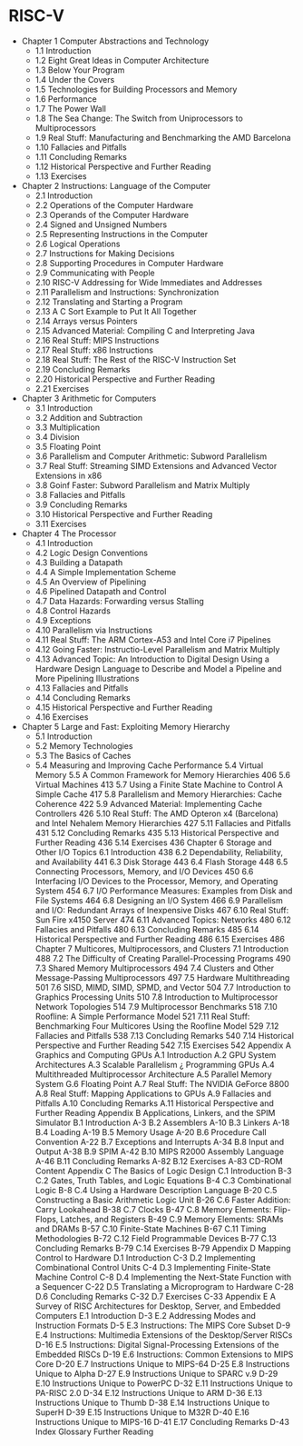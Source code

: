 # RISC-V


- Chapter 1 Computer Abstractions and Technology
  - 1.1 Introduction
  - 1.2 Eight Great Ideas in Computer Architecture
  - 1.3 Below Your Program
  - 1.4 Under the Covers
  - 1.5 Technologies for Building Processors and Memory
  - 1.6 Performance
  - 1.7 The Power Wall
  - 1.8 The Sea Change: The Switch from Uniprocessors to Multiprocessors
  - 1.9 Real Stuff: Manufacturing and Benchmarking the AMD Barcelona
  - 1.10 Fallacies and Pitfalls
  - 1.11 Concluding Remarks
  - 1.12 Historical Perspective and Further Reading
  - 1.13 Exercises
- Chapter 2 Instructions: Language of the Computer
  - 2.1 Introduction
  - 2.2 Operations of the Computer Hardware
  - 2.3 Operands of the Computer Hardware
  - 2.4 Signed and Unsigned Numbers
  - 2.5 Representing Instructions in the Computer
  - 2.6 Logical Operations
  - 2.7 Instructions for Making Decisions
  - 2.8 Supporting Procedures in Computer Hardware
  - 2.9 Communicating with People
  - 2.10 RISC-V Addressing for Wide Immediates and Addresses
  - 2.11 Parallelism and Instructions: Synchronization
  - 2.12 Translating and Starting a Program
  - 2.13 A C Sort Example to Put It All Together
  - 2.14 Arrays versus Pointers
  - 2.15 Advanced Material: Compiling C and Interpreting Java
  - 2.16 Real Stuff: MIPS Instructions
  - 2.17 Real Stuff: x86 Instructions
  - 2.18 Real Stuff: The Rest of the RISC-V Instruction Set
  - 2.19 Concluding Remarks
  - 2.20 Historical Perspective and Further Reading
  - 2.21 Exercises
- Chapter 3 Arithmetic for Computers
  - 3.1 Introduction
  - 3.2 Addition and Subtraction
  - 3.3 Multiplication
  - 3.4 Division
  - 3.5 Floating Point
  - 3.6 Parallelism and Computer Arithmetic: Subword Parallelism
  - 3.7 Real Stuff: Streaming SIMD Extensions and Advanced Vector Extensions in x86
  - 3.8 Goinf Faster: Subword Parallelism and Matrix Multiply
  - 3.8 Fallacies and Pitfalls
  - 3.9 Concluding Remarks
  - 3.10 Historical Perspective and Further Reading
  - 3.11 Exercises
- Chapter 4 The Processor
  - 4.1 Introduction
  - 4.2 Logic Design Conventions
  - 4.3 Building a Datapath
  - 4.4 A Simple Implementation Scheme
  - 4.5 An Overview of Pipelining
  - 4.6 Pipelined Datapath and Control
  - 4.7 Data Hazards: Forwarding versus Stalling
  - 4.8 Control Hazards
  - 4.9 Exceptions
  - 4.10 Parallelism via Instructions
  - 4.11 Real Stuff: The ARM Cortex-A53 and Intel Core i7 Pipelines
  - 4.12 Going Faster: Instructio-Level Parallelism and Matrix Multiply
  - 4.13 Advanced Topic: An Introduction to Digital Design Using a Hardware Design Language to Describe and Model a Pipeline and More Pipelining Illustrations
  - 4.13 Fallacies and Pitfalls
  - 4.14 Concluding Remarks
  - 4.15 Historical Perspective and Further Reading
  - 4.16 Exercises
- Chapter 5 Large and Fast: Exploiting Memory Hierarchy
  - 5.1 Introduction
  - 5.2 Memory Technologies
  - 5.3 The Basics of Caches
  - 5.4 Measuring and Improving Cache Performance
5.4 Virtual Memory
5.5 A Common Framework for Memory Hierarchies 406
5.6 Virtual Machines 413
5.7 Using a Finite State Machine to Control A Simple Cache 417
5.8 Parallelism and Memory Hierarchies: Cache Coherence 422
5.9 Advanced Material: Implementing Cache Controllers 426
5.10 Real Stuff: The AMD Opteron x4 (Barcelona) and Intel Nehalem Memory
Hierarchies 427
5.11 Fallacies and Pitfalls 431
5.12 Concluding Remarks 435
5.13 Historical Perspective and Further Reading 436
5.14 Exercises 436
Chapter 6 Storage and Other I/O Topics
6.1 Introduction 438
6.2 Dependability, Reliability, and Availability 441
6.3 Disk Storage 443
6.4 Flash Storage 448
6.5 Connecting Processors, Memory, and I/O Devices 450
6.6 Interfacing I/O Devices to the Processor, Memory, and Operating
System 454
6.7 I/O Performance Measures: Examples from Disk and File Systems 464
6.8 Designing an I/O System 466
6.9 Parallelism and I/O: Redundant Arrays of Inexpensive Disks 467
6.10 Real Stuff: Sun Fire x4150 Server 474
6.11 Advanced Topics: Networks 480
6.12 Fallacies and Pitfalls 480
6.13 Concluding Remarks 485
6.14 Historical Perspective and Further Reading 486
6.15 Exercises 486
Chapter 7 Multicores, Multiprocessors, and Clusters
7.1 Introduction 488
7.2 The Difficulty of Creating Parallel-Processing Programs 490
7.3 Shared Memory Multiprocessors 494
7.4 Clusters and Other Message-Passing Multiprocessors 497
7.5 Hardware Multithreading 501
7.6 SISD, MIMD, SIMD, SPMD, and Vector 504
7.7 Introduction to Graphics Processing Units 510
7.8 Introduction to Multiprocessor Network Topologies 514
7.9 Multiprocessor Benchmarks 518
7.10 Roofline: A Simple Performance Model 521
7.11 Real Stuff: Benchmarking Four Multicores Using the Roofline Model 529
7.12 Fallacies and Pitfalls 538
7.13 Concluding Remarks 540
7.14 Historical Perspective and Further Reading 542
7.15 Exercises 542 
Appendix A Graphics and Computing GPUs 
A.1 Introduction 
A.2 GPU System Architectures 
A.3 Scalable Parallelism ¿ Programming GPUs 
A.4 Multithreaded Multiprocessor Architecture 
A.5 Parallel Memory System G.6 Floating Point 
A.7 Real Stuff: The NVIDIA GeForce 8800 
A.8 Real Stuff: Mapping Applications to GPUs
A.9 Fallacies and Pitfalls 
A.10 Concluding Remarks 
A.11 Historical Perspective and Further Reading
Appendix B Applications, Linkers, and the SPIM Simulator
B.1 Introduction A-3
B.2 Assemblers A-10
B.3 Linkers A-18
B.4 Loading A-19
B.5 Memory Usage A-20
B.6 Procedure Call Convention A-22
B.7 Exceptions and Interrupts A-34
B.8 Input and Output A-38
B.9 SPIM A-42
B.10 MIPS R2000 Assembly Language A-46
B.11 Concluding Remarks A-82
B.12 Exercises A-83
CD-ROM Content
Appendix C The Basics of Logic Design
C.1 Introduction B-3
C.2 Gates, Truth Tables, and Logic Equations B-4
C.3 Combinational Logic B-8
C.4 Using a Hardware Description Language B-20
C.5 Constructing a Basic Arithmetic Logic Unit B-26
C.6 Faster Addition: Carry Lookahead B-38
C.7 Clocks B-47
C.8 Memory Elements: Flip-Flops, Latches, and Registers B-49
C.9 Memory Elements: SRAMs and DRAMs B-57
C.10 Finite-State Machines B-67
C.11 Timing Methodologies B-72
C.12 Field Programmable Devices B-77
C.13 Concluding Remarks B-79
C.14 Exercises B-79
Appendix D Mapping Control to Hardware
D.1 Introduction C-3 
D.2 Implementing Combinational Control Units C-4 
D.3 Implementing Finite-State Machine Control C-8 
D.4 Implementing the Next-State Function with a Sequencer C-22 
D.5 Translating a Microprogram to Hardware C-28 
D.6 Concluding Remarks C-32 
D.7 Exercises C-33 
Appendix E A Survey of RISC Architectures for Desktop, Server, and Embedded Computers
E.1 Introduction D-3
E.2 Addressing Modes and Instruction Formats D-5
E.3 Instructions: The MIPS Core Subset D-9
E.4 Instructions: Multimedia Extensions of the Desktop/Server RISCs D-16
E.5 Instructions: Digital Signal-Processing Extensions of the Embedded RISCs D-19
E.6 Instructions: Common Extensions to MIPS Core D-20
E.7 Instructions Unique to MIPS-64 D-25
E.8 Instructions Unique to Alpha D-27
E.9 Instructions Unique to SPARC v.9 D-29
E.10 Instructions Unique to PowerPC D-32
E.11 Instructions Unique to PA-RISC 2.0 D-34
E.12 Instructions Unique to ARM D-36
E.13 Instructions Unique to Thumb D-38
E.14 Instructions Unique to SuperH D-39
E.15 Instructions Unique to M32R D-40
E.16 Instructions Unique to MIPS-16 D-41
E.17 Concluding Remarks D-43
Index
Glossary
Further Reading
